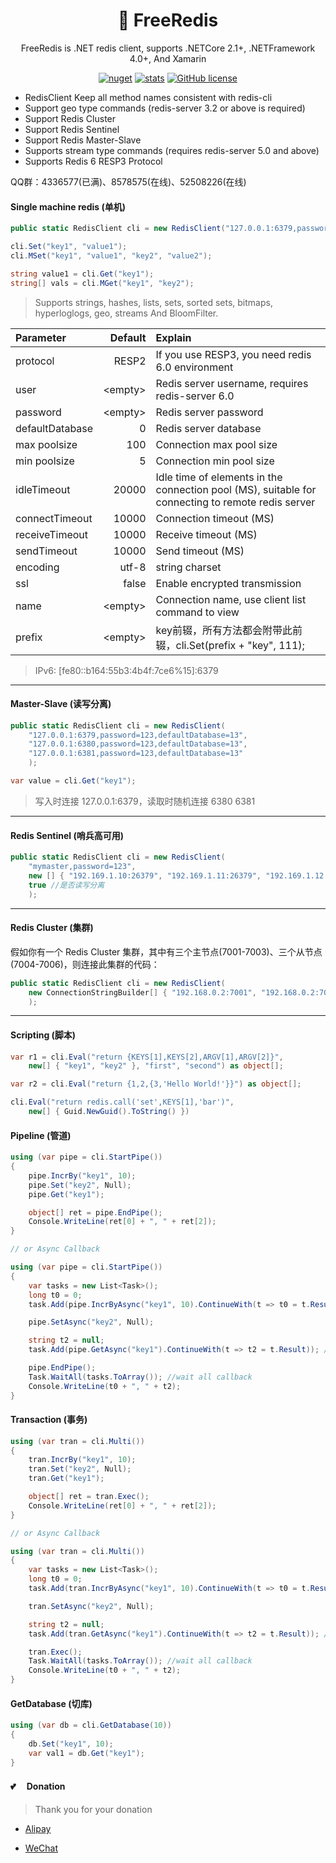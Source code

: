<h1 align="center"> 🦄 FreeRedis </h1>

<div align="center">

FreeRedis is .NET redis client, supports .NETCore 2.1+, .NETFramework 4.0+, And Xamarin

[![nuget](https://img.shields.io/nuget/v/FreeRedis.svg?style=flat-square)](https://www.nuget.org/packages/FreeRedis) 
[![stats](https://img.shields.io/nuget/dt/FreeRedis.svg?style=flat-square)](https://www.nuget.org/stats/packages/FreeRedis?groupby=Version) 
[![GitHub license](https://img.shields.io/badge/license-MIT-blue.svg?style=flat-square)](https://raw.githubusercontent.com/2881099/FreeRedis/master/LICENSE.txt)

</div>

- RedisClient Keep all method names consistent with redis-cli
- Support geo type commands (redis-server 3.2 or above is required)
- Support Redis Cluster
- Support Redis Sentinel
- Support Redis Master-Slave
- Supports stream type commands (requires redis-server 5.0 and above)
- Supports Redis 6 RESP3 Protocol

QQ群：4336577(已满)、8578575(在线)、52508226(在线)

#### Single machine redis (单机)

```csharp
public static RedisClient cli = new RedisClient("127.0.0.1:6379,password=123,defaultDatabase=13");

cli.Set("key1", "value1");
cli.MSet("key1", "value1", "key2", "value2");

string value1 = cli.Get("key1");
string[] vals = cli.MGet("key1", "key2");
```

> Supports strings, hashes, lists, sets, sorted sets, bitmaps, hyperloglogs, geo, streams And BloomFilter.

| Parameter         | Default   | Explain |
| :---------------- | --------: | :------------------- |
| protocol          | RESP2     | If you use RESP3, you need redis 6.0 environment |
| user              | \<empty\> | Redis server username, requires redis-server 6.0 |
| password          | \<empty\> | Redis server password |
| defaultDatabase   | 0         | Redis server database |
| max poolsize      | 100       | Connection max pool size |
| min poolsize      | 5         | Connection min pool size |
| idleTimeout       | 20000     | Idle time of elements in the connection pool (MS), suitable for connecting to remote redis server |
| connectTimeout    | 10000     | Connection timeout (MS) |
| receiveTimeout    | 10000     | Receive timeout (MS) |
| sendTimeout       | 10000     | Send timeout (MS) |
| encoding          | utf-8     | string charset |
| ssl               | false     | Enable encrypted transmission |
| name              | \<empty\> | Connection name, use client list command to view |
| prefix            | \<empty\> | key前辍，所有方法都会附带此前辍，cli.Set(prefix + "key", 111); |

> IPv6: [fe80::b164:55b3:4b4f:7ce6%15]:6379

-----

#### Master-Slave (读写分离)

```csharp
public static RedisClient cli = new RedisClient(
    "127.0.0.1:6379,password=123,defaultDatabase=13",
    "127.0.0.1:6380,password=123,defaultDatabase=13",
    "127.0.0.1:6381,password=123,defaultDatabase=13"
    );

var value = cli.Get("key1");
```

> 写入时连接 127.0.0.1:6379，读取时随机连接 6380 6381

-----

#### Redis Sentinel (哨兵高可用)

```csharp
public static RedisClient cli = new RedisClient(
    "mymaster,password=123", 
    new [] { "192.169.1.10:26379", "192.169.1.11:26379", "192.169.1.12:26379" },
    true //是否读写分离
    );
```

-----

#### Redis Cluster (集群)

假如你有一个 Redis Cluster 集群，其中有三个主节点(7001-7003)、三个从节点(7004-7006)，则连接此集群的代码：

```csharp
public static RedisClient cli = new RedisClient(
    new ConnectionStringBuilder[] { "192.168.0.2:7001", "192.168.0.2:7001", "192.168.0.2:7003" }
    );
```

-----

#### Scripting (脚本)

```csharp
var r1 = cli.Eval("return {KEYS[1],KEYS[2],ARGV[1],ARGV[2]}", 
    new[] { "key1", "key2" }, "first", "second") as object[];

var r2 = cli.Eval("return {1,2,{3,'Hello World!'}}") as object[];

cli.Eval("return redis.call('set',KEYS[1],'bar')", 
    new[] { Guid.NewGuid().ToString() })
```

#### Pipeline (管道)

```csharp
using (var pipe = cli.StartPipe())
{
    pipe.IncrBy("key1", 10);
    pipe.Set("key2", Null);
    pipe.Get("key1");

    object[] ret = pipe.EndPipe();
    Console.WriteLine(ret[0] + ", " + ret[2]);
}

// or Async Callback

using (var pipe = cli.StartPipe())
{
    var tasks = new List<Task>();
    long t0 = 0;
    task.Add(pipe.IncrByAsync("key1", 10).ContinueWith(t => t0 = t.Result)); //callback

    pipe.SetAsync("key2", Null);

    string t2 = null;
    task.Add(pipe.GetAsync("key1").ContinueWith(t => t2 = t.Result)); //callback

    pipe.EndPipe();
    Task.WaitAll(tasks.ToArray()); //wait all callback
    Console.WriteLine(t0 + ", " + t2);
}
```

#### Transaction (事务)

```csharp
using (var tran = cli.Multi())
{
    tran.IncrBy("key1", 10);
    tran.Set("key2", Null);
    tran.Get("key1");

    object[] ret = tran.Exec();
    Console.WriteLine(ret[0] + ", " + ret[2]);
}

// or Async Callback

using (var tran = cli.Multi())
{
    var tasks = new List<Task>();
    long t0 = 0;
    task.Add(tran.IncrByAsync("key1", 10).ContinueWith(t => t0 = t.Result)); //callback

    tran.SetAsync("key2", Null);

    string t2 = null;
    task.Add(tran.GetAsync("key1").ContinueWith(t => t2 = t.Result)); //callback

    tran.Exec();
    Task.WaitAll(tasks.ToArray()); //wait all callback
    Console.WriteLine(t0 + ", " + t2);
}
```

#### GetDatabase (切库)

```csharp
using (var db = cli.GetDatabase(10))
{
    db.Set("key1", 10);
    var val1 = db.Get("key1");
}
```

#### 💕 　Donation

> Thank you for your donation

- [Alipay](https://www.cnblogs.com/FreeSql/gallery/image/338860.html)

- [WeChat](https://www.cnblogs.com/FreeSql/gallery/image/338859.html)
